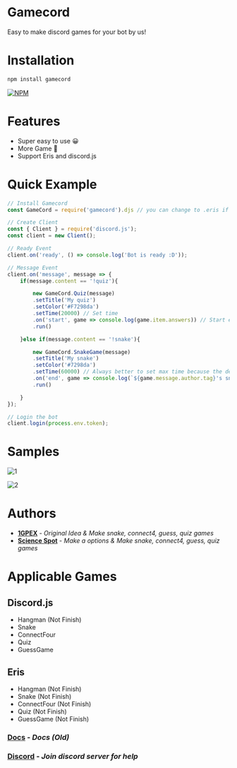# Gamecord

Easy to make discord games for your bot by us!

# Installation

```bash
npm install gamecord
```

[![NPM](https://nodei.co/npm/gamecord.png)](https://nodei.co/npm/gamecord/)


# Features
- Super easy to use 😀
- More Game 🎉
- Support Eris and discord.js

# Quick Example

```js
// Install Gamecord
const GameCord = require('gamecord').djs // you can change to .eris if u use eris

// Create Client
const { Client } = require('discord.js');
const client = new Client();

// Ready Event
client.on('ready', () => console.log('Bot is ready :D'));

// Message Event
client.on('message', message => {
    if(message.content == '!quiz'){

        new GameCord.Quiz(message)
        .setTitle('My quiz')
        .setColor('#F7298da')
        .setTime(20000) // Set time
        .on('start', game => console.log(game.item.answers)) // Start event also exists
        .run()

    }else if(message.content == '!snake'){

        new GameCord.SnakeGame(message)
        .setTitle('My snake')
        .setColor('#7298da')
        .setTime(60000) // Always better to set max time because the default one is just 5s
        .on('end', game => console.log(`${game.message.author.tag}'s snake game score was ${game.score}`)) // Start event also exists
        .run()

    }
});

// Login the bot
client.login(process.env.token);
```

# Samples
![1](https://raw.githubusercontent.com/lazyowldev/gamecord/v5/images/hangman.png)

![2](https://github.com/lazyowldev/gamecord/blob/v5/images/snake.png?raw=tru)

# Authors
* **[1GPEX](https://github.com/1GPEX)** - *Original Idea & Make snake, connect4, guess, quiz games*
* **[Science Spot](https://github.com/Scientific-Guy)** - *Make a options & Make snake, connect4, guess, quiz games* 

# Applicable Games

## Discord.js
- Hangman (Not Finish)
- Snake
- ConnectFour
- Quiz
- GuessGame

## Eris
- Hangman (Not Finish)
- Snake (Not Finish)
- ConnectFour (Not Finish)
- Quiz (Not Finish)
- GuessGame (Not Finish)

### [Docs](https://gamecord.js.org/) - *Docs (Old)*

### [Discord](https://discord.gg/hw7XPxz) - *Join discord server for help*
